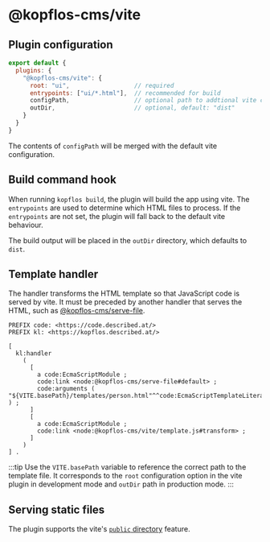 # @kopflos-cms/vite

## Plugin configuration

```js
export default {
  plugins: {
    "@kopflos-cms/vite": {
      root: "ui",                  // required
      entrypoints: ["ui/*.html"],  // recommended for build
      configPath,                  // optional path to addtional vite config
      outDir,                      // optional, default: "dist"
    }
  }
}
```

The contents of `configPath` will be merged with the default vite configuration.

## Build command hook

When running `kopflos build`, the plugin will build the app using vite. The `entrypoints` are used to
determine which HTML files to process. If the `entrypoints` are not set, the plugin will fall back to
the default vite behaviour.

The build output will be placed in the `outDir` directory, which defaults to `dist`.

## Template handler

The handler transforms the HTML template so that JavaScript code is served by vite. It must be 
preceded by another handler that serves the HTML, such as [@kopflos-cms/serve-file](./serve-file.md).

```turtle
PREFIX code: <https://code.described.at/>
PREFIX kl: <https://kopflos.described.at/>

[
  kl:handler
    (
      [
        a code:EcmaScriptModule ;
        code:link <node:@kopflos-cms/serve-file#default> ;
        code:arguments ( "${VITE.basePath}/templates/person.html"^^code:EcmaScriptTemplateLiteral ) ;
      ]
      [
        a code:EcmaScriptModule ;
        code:link <node:@kopflos-cms/vite/template.js#transform> ;
      ]
    )
] .
```

:::tip
Use the `VITE.basePath` variable to reference the correct path to the template file. It corresponds to the
`root` configuration option in the vite plugin in development mode and `outDir` path in production mode.
:::


## Serving static files

The plugin supports the vite's [`public` directory](https://vite.dev/guide/assets.html#the-public-directory) feature.
